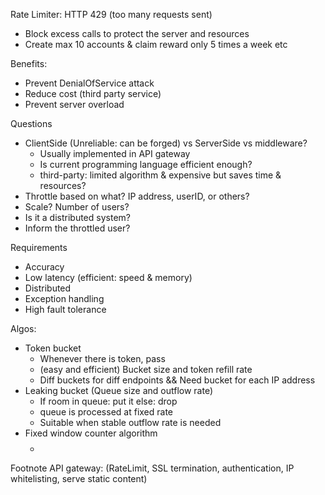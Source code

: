 Rate Limiter: HTTP 429 (too many requests sent)
- Block excess calls to protect the server and resources
- Create max 10 accounts & claim reward only 5 times a week etc

Benefits:
- Prevent DenialOfService attack
- Reduce cost (third party service)
- Prevent server overload

Questions
- ClientSide (Unreliable: can be forged) vs ServerSide vs middleware?
  - Usually implemented in API gateway
  - Is current programming language efficient enough?
  - third-party: limited algorithm & expensive but saves time & resources?
- Throttle based on what? IP address, userID, or others?
- Scale? Number of users?
- Is it a distributed system?
- Inform the throttled user?

Requirements
- Accuracy
- Low latency (efficient: speed & memory)
- Distributed
- Exception handling
- High fault tolerance

Algos:
- Token bucket
  - Whenever there is token, pass
  - (easy and efficient) Bucket size and token refill rate
  - Diff buckets for diff endpoints && Need bucket for each IP address
- Leaking bucket (Queue size and outflow rate)
  - If room in queue: put it else: drop 
  - queue is processed at fixed rate
  - Suitable when stable outflow rate is needed
- Fixed window counter algorithm
  - $$  $$

Footnote
API gateway: (RateLimit, SSL termination, authentication, IP whitelisting, serve static content)

